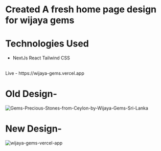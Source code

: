 # Created A fresh home page design for wijaya gems 
# Technologies Used

<ul> 
<li>
  NextJs 
React 
Tailwind CSS
</li>
</ul>

<br>
Live - https://wijaya-gems.vercel.app 


# Old Design-


![Gems-Precious-Stones-from-Ceylon-by-Wijaya-Gems-Sri-Lanka](https://github.com/user-attachments/assets/4e81862d-babb-4c15-a90d-1fc700d70977)



# New Design-




![wijaya-gems-vercel-app](https://github.com/user-attachments/assets/2104cce0-3d25-411e-94c1-2301e36268f4)
